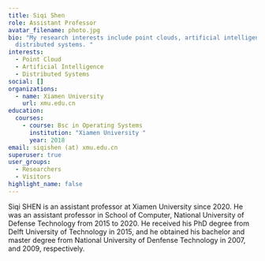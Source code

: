 ```yaml
---
title: Siqi Shen
role: Assistant Professor
avatar_filename: photo.jpg
bio: "My research interests include point clouds, artificial intelligence, and
  distributed systems. "
interests:
  - Point Cloud
  - Artificial Intelligence
  - Distributed Systems
social: []
organizations:
  - name: Xiamen University
    url: xmu.edu.cn
education:
  courses:
    - course: Bsc in Operating Systems
      institution: "Xiamen University "
      year: 2018
email: siqishen (at) xmu.edu.cn
superuser: true
user_groups:
  - Researchers
  - Visitors
highlight_name: false
---
```

Siqi SHEN is an assistant professor at Xiamen University since 2020.  He was an assistant professor in School of Computer, National University of Defense Technology from 2015 to 2020. He received his PhD degree from Delft University of Technology in 2015, and he obtained his bachelor and master degree from National University of Denfense Technology in 2007, and 2009, respectively.